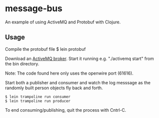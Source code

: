 # message-bus

An example of using ActiveMQ and Protobuf with Clojure. 

## Usage

Compile the protobuf file
    $ lein protobuf

Download an
[ActiveMQ broker](http://activemq.apache.org/download.html).  Start it
running e.g. "./activemq start" from the bin directory.

Note: The code found here only uses the openwire port (61616).

Start both a publisher and consumer and watch the log messsage as the
randomly built person objects fly back and forth.

	$ lein trampoline run consumer
	$ lein trampoline run producer

To end consuming/publishing, quit the process with Cntrl-C.

